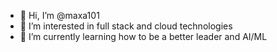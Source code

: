- 👋 Hi, I’m @maxa101
- 👀 I’m interested in full stack and cloud technologies  
- 🌱 I’m currently learning how to be a better leader and AI/ML 
